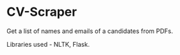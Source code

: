 # CV-Scraper
Get a list of names and emails of a candidates from PDFs.

Libraries used - NLTK, Flask.
